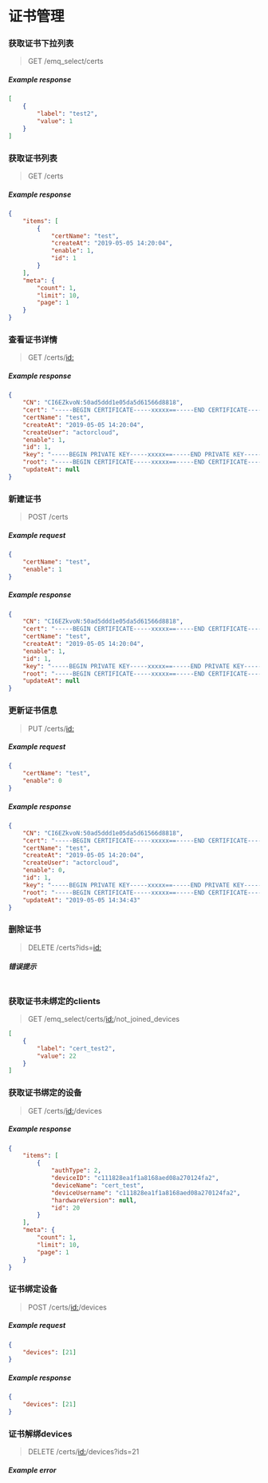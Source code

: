 # 证书管理

### 获取证书下拉列表
> GET /emq_select/certs
##### Example response
```json
[
    {
        "label": "test2",
        "value": 1
    }
]
```

### 获取证书列表
> GET /certs
##### Example response
```json
{
    "items": [
        {
            "certName": "test",
            "createAt": "2019-05-05 14:20:04",
            "enable": 1,
            "id": 1
        }
    ],
    "meta": {
        "count": 1,
        "limit": 10,
        "page": 1
    }
}
```

### 查看证书详情
> GET /certs/<id:>
##### Example response
```json
{
    "CN": "CI6EZkvoN:50ad5ddd1e05da5d61566d8818",
    "cert": "-----BEGIN CERTIFICATE-----xxxxx==-----END CERTIFICATE-----\n",
    "certName": "test",
    "createAt": "2019-05-05 14:20:04",
    "createUser": "actorcloud",
    "enable": 1,
    "id": 1,
    "key": "-----BEGIN PRIVATE KEY-----xxxxx==-----END PRIVATE KEY-----\n",
    "root": "-----BEGIN CERTIFICATE-----xxxxx==-----END CERTIFICATE-----\n",
    "updateAt": null
}
```

### 新建证书
> POST /certs
##### Example request
```json
{
	"certName": "test",
	"enable": 1
}
```
##### Example response
```json
{
    "CN": "CI6EZkvoN:50ad5ddd1e05da5d61566d8818",
    "cert": "-----BEGIN CERTIFICATE-----xxxxx==-----END CERTIFICATE-----\n",
    "certName": "test",
    "createAt": "2019-05-05 14:20:04",
    "enable": 1,
    "id": 1,
    "key": "-----BEGIN PRIVATE KEY-----xxxxx==-----END PRIVATE KEY-----\n",
    "root": "-----BEGIN CERTIFICATE-----xxxxx==-----END CERTIFICATE-----\n",
    "updateAt": null
}
```
### 更新证书信息
> PUT /certs/<id:>
##### Example request
```json
{
	"certName": "test",
	"enable": 0
}
```
##### Example response
```json
{
    "CN": "CI6EZkvoN:50ad5ddd1e05da5d61566d8818",
    "cert": "-----BEGIN CERTIFICATE-----xxxxx==-----END CERTIFICATE-----\n",
    "certName": "test",
    "createAt": "2019-05-05 14:20:04",
    "createUser": "actorcloud",
    "enable": 0,
    "id": 1,
    "key": "-----BEGIN PRIVATE KEY-----xxxxx==-----END PRIVATE KEY-----\n",
    "root": "-----BEGIN CERTIFICATE-----xxxxx==-----END CERTIFICATE-----\n",
    "updateAt": "2019-05-05 14:34:43"
}
```

### 删除证书
> DELETE /certs?ids=<id:>
##### 错误提示
```json

```

### 获取证书未绑定的clients
> GET /emq_select/certs/<id:>/not_joined_devices
```json
[
    {
        "label": "cert_test2",
        "value": 22
    }
]
```

### 获取证书绑定的设备
> GET /certs/<id:>/devices
##### Example response
```json
{
    "items": [
        {
            "authType": 2,
            "deviceID": "c111828ea1f1a8168aed08a270124fa2",
            "deviceName": "cert_test",
            "deviceUsername": "c111828ea1f1a8168aed08a270124fa2",
            "hardwareVersion": null,
            "id": 20
        }
    ],
    "meta": {
        "count": 1,
        "limit": 10,
        "page": 1
    }
}
```
### 证书绑定设备
> POST /certs/<id:>/devices
##### Example request
```json
{
	"devices": [21]
}
```
##### Example response
```json
{
    "devices": [21]
}
```
### 证书解绑devices
> DELETE /certs/<id:>/devices?ids=21
##### Example error
```json

```
